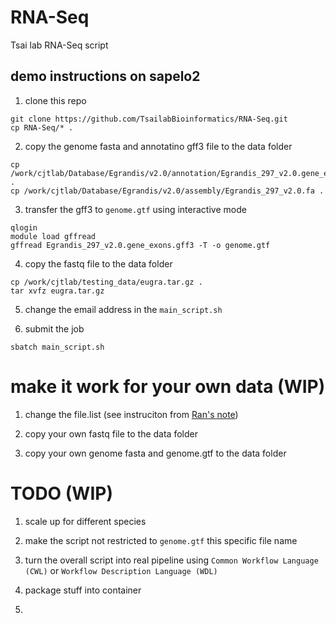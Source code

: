# RNA-Seq

Tsai lab RNA-Seq script

## demo instructions on sapelo2

1. clone this repo

```
git clone https://github.com/TsailabBioinformatics/RNA-Seq.git
cp RNA-Seq/* .
```

2. copy the genome fasta and annotatino gff3 file to the data folder

```
cp /work/cjtlab/Database/Egrandis/v2.0/annotation/Egrandis_297_v2.0.gene_exons.gff3 .
cp /work/cjtlab/Database/Egrandis/v2.0/assembly/Egrandis_297_v2.0.fa .
```

3. transfer the gff3 to `genome.gtf` using interactive mode

```
qlogin
module load gffread
gffread Egrandis_297_v2.0.gene_exons.gff3 -T -o genome.gtf 
```

4. copy the fastq file to the data folder

```
cp /work/cjtlab/testing_data/eugra.tar.gz .
tar xvfz eugra.tar.gz
```

5. change the email address in the `main_script.sh`

6. submit the job

```
sbatch main_script.sh
```

# make it work for your own data (WIP)

1. change the file.list (see instruciton from [Ran's note](https://www.evernote.com/shard/s202/client/snv?noteGuid=070f6281-ef94-47c1-a4df-3dbb2083693c&noteKey=2e87d16e54db6d4b&sn=https%3A%2F%2Fwww.evernote.com%2Fshard%2Fs202%2Fsh%2F070f6281-ef94-47c1-a4df-3dbb2083693c%2F2e87d16e54db6d4b&title=RNAseq%2Bpipeline%2B%2528SLURM%2Bsystem%2B2020%2529))

2. copy your own fastq file to the data folder

3. copy your own genome fasta and genome.gtf to the data folder



# TODO (WIP)

1. scale up for different species

2. make the script not restricted to `genome.gtf` this specific file name

3. turn the overall script into real pipeline using `Common Workflow Language (CWL)` or `Workflow Description Language (WDL)`

4. package stuff into container

5. 